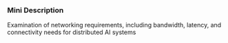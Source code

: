 ### Mini Description

Examination of networking requirements, including bandwidth, latency, and connectivity needs for distributed AI systems
